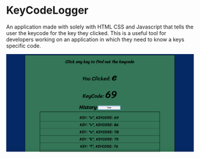 # KeyCodeLogger
An application made with solely with HTML CSS and Javascript that tells the user the keycode for the key they clicked. This is a useful tool for developers working on an application in which they need to know a keys specific code.

![Key](./assets/keyCode.png)